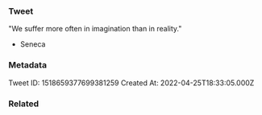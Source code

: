 ### Tweet
"We suffer more often in imagination than in reality."

- Seneca

### Metadata
Tweet ID: 1518659377699381259
Created At: 2022-04-25T18:33:05.000Z

### Related

